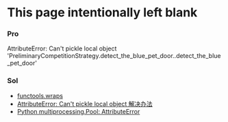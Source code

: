 # This page intentionally left blank

### Pro
AttributeError: Can't pickle local object 'PreliminaryCompetitionStrategy.detect_the_blue_pet_door.<locals>.detect_the_blue_pet_door'

### Sol
- [functools.wraps](http://gael-varoquaux.info/programming/decoration-in-python-done-right-decorating-and-pickling.html)
- [AttributeError: Can't pickle local object 解决办法](https://blog.csdn.net/qq_39314099/article/details/83822593)
- [Python multiprocessing.Pool: AttributeError](https://stackoverflow.com/questions/52265120/python-multiprocessing-pool-attributeerror)
